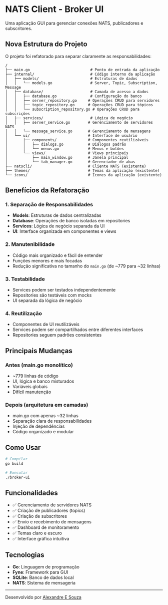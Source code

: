 # NATS Client - Broker UI

Uma aplicação GUI para gerenciar conexões NATS, publicadores e subscritores.

## Nova Estrutura do Projeto

O projeto foi refatorado para separar claramente as responsabilidades:

```
/
├── main.go                           # Ponto de entrada da aplicação
├── internal/                         # Código interno da aplicação
│   ├── models/                       # Estruturas de dados
│   │   └── models.go                 # Server, Topic, Subscription, Message
│   ├── database/                     # Camada de acesso a dados
│   │   ├── database.go               # Configuração do banco
│   │   ├── server_repository.go     # Operações CRUD para servidores
│   │   ├── topic_repository.go      # Operações CRUD para tópicos
│   │   └── subscription_repository.go # Operações CRUD para subscrições
│   ├── services/                     # Lógica de negócio
│   │   ├── server_service.go        # Gerenciamento de servidores NATS
│   │   └── message_service.go       # Gerenciamento de mensagens
│   └── ui/                          # Interface de usuário
│       ├── components/              # Componentes reutilizáveis
│       │   ├── dialogs.go           # Diálogos padrão
│       │   └── menus.go             # Menus e botões
│       └── views/                   # Views principais
│           ├── main_window.go       # Janela principal
│           └── tab_manager.go       # Gerenciador de abas
├── natscli/                         # Cliente NATS (existente)
├── themes/                          # Temas da aplicação (existente)
└── icons/                           # Ícones da aplicação (existente)
```

## Benefícios da Refatoração

### 1. Separação de Responsabilidades
- **Models**: Estruturas de dados centralizadas
- **Database**: Operações de banco isoladas em repositories
- **Services**: Lógica de negócio separada da UI
- **UI**: Interface organizada em componentes e views

### 2. Manutenibilidade
- Código mais organizado e fácil de entender
- Funções menores e mais focadas
- Redução significativa no tamanho do `main.go` (de ~779 para ~32 linhas)

### 3. Testabilidade
- Services podem ser testados independentemente
- Repositories são testáveis com mocks
- UI separada da lógica de negócio

### 4. Reutilização
- Componentes de UI reutilizáveis
- Services podem ser compartilhados entre diferentes interfaces
- Repositories seguem padrões consistentes

## Principais Mudanças

### Antes (main.go monolítico)
- ~779 linhas de código
- UI, lógica e banco misturados
- Variáveis globais
- Difícil manutenção

### Depois (arquitetura em camadas)
- main.go com apenas ~32 linhas
- Separação clara de responsabilidades
- Injeção de dependências
- Código organizado e modular

## Como Usar

```bash
# Compilar
go build

# Executar
./broker-ui
```

## Funcionalidades

- ✅ Gerenciamento de servidores NATS
- ✅ Criação de publicadores (topics)
- ✅ Criação de subscritores
- ✅ Envio e recebimento de mensagens
- ✅ Dashboard de monitoramento
- ✅ Temas claro e escuro
- ✅ Interface gráfica intuitiva

## Tecnologias

- **Go**: Linguagem de programação
- **Fyne**: Framework para GUI
- **SQLite**: Banco de dados local
- **NATS**: Sistema de mensageria

---

Desenvolvido por [Alexandre E Souza](https://www.linkedin.com/in/devevantelista)